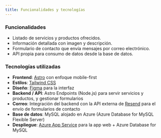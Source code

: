 ```yaml
---
title: Funcionalidades y tecnologías
---
```

### Funcionalidades

- Listado de servicios y productos ofrecidos.
- Información detallada con imagen y descripción.
- Formulario de contacto que envía mensajes por correo electrónico.
- API propia para consumo de datos desde la base de datos.

### Tecnologías utilizadas

- **Frontend**: [Astro](https://astro.build/) con enfoque mobile-first
- **Estilos**: [Tailwind CSS](https://tailwindcss.com/)
- **Diseño**: [Figma](https://figma.com/) para la interfaz
- **Backend / API**: Astro Endpoints (Node.js) para servir servicios y productos, y gestionar formularios
- **Correo**: Integración del backend con la API externa de [Resend](https://resend.com) para el envío de formularios de contacto
- **Base de datos**: MySQL alojado en Azure (Azure Database for MySQL Flexible Server)
- **Despliegue**: [Azure App Service](https://azure.microsoft.com/es-es/products/app-service/) para la app web + Azure Database for MySQL